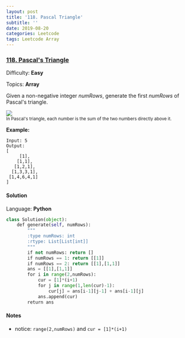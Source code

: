 ```yaml
---
layout: post
title: '118. Pascal Triangle'
subtitle: ''
date: 2019-08-20
categories: Leetcode
tags: Leetcode Array
---
```


### [118\. Pascal\'s Triangle](https://leetcode.com/problems/pascals-triangle/)

Difficulty: **Easy**

Topics: **Array**


Given a non-negative integer _numRows_, generate the first _numRows_ of Pascal's triangle.

![](https://upload.wikimedia.org/wikipedia/commons/0/0d/PascalTriangleAnimated2.gif)  
<small style="display: inline;">In Pascal's triangle, each number is the sum of the two numbers directly above it.</small>

**Example:**

```
Input: 5
Output:
[
     [1],
    [1,1],
   [1,2,1],
  [1,3,3,1],
 [1,4,6,4,1]
]
```


#### Solution

Language: **Python**

```python
class Solution(object):
    def generate(self, numRows):
        """
        :type numRows: int
        :rtype: List[List[int]]
        """
        if not numRows: return []
        if numRows == 1: return [[1]]
        if numRows == 2: return [[1],[1,1]]
        ans = [[1],[1,1]]
        for i in range(2,numRows):
            cur = [1]*(i+1)
            for j in range(1,len(cur)-1):
                cur[j] = ans[i-1][j-1] + ans[i-1][j]
            ans.append(cur)
        return ans
```
#### Notes
- notice: `range(2,numRows)` and `cur = [1]*(i+1)`

